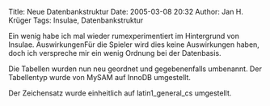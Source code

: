 Title: Neue Datenbankstruktur
Date: 2005-03-08 20:32
Author: Jan H. Krüger
Tags: Insulae, Datenbankstruktur

Ein wenig habe ich mal wieder rumexperimentiert im Hintergrund von Insulae. AuswirkungenFür die Spieler wird dies keine Auswirkungen haben, doch ich verspreche mir ein wenig Ordnung bei der Datenbasis.

Die Tabellen wurden nun neu geordnet und gegebenenfalls umbenannt. Der Tabellentyp wurde von MySAM auf InnoDB umgestellt.

Der Zeichensatz wurde einheitlich auf latin1_general_cs umgestellt.